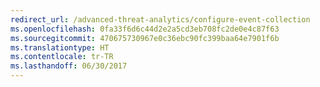 ```yaml
---
redirect_url: /advanced-threat-analytics/configure-event-collection
ms.openlocfilehash: 0fa33f6d6c44d2e2a5cd3eb708fc2de0e4c87f63
ms.sourcegitcommit: 470675730967e0c36ebc90fc399baa64e7901f6b
ms.translationtype: HT
ms.contentlocale: tr-TR
ms.lasthandoff: 06/30/2017
---
```


